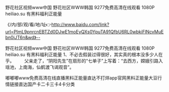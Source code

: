 野花社区视频www中国
野花社区WWW韩国
9277免费高清在线观看 1080P
heiliao.su 有黑料福利正能量


《/内/部/观/看/地/址👉http://www.baidu.com/link?url=PImL9pnrcnEBTZd0DJwE1moEyQXs0YpuTA91QfbU6RL0wbkiFlNcvMuEbn0iJT6n&wd》--

野花社区视频www中国
野花社区WWW韩国
9277免费高清在线观看 1080P
heiliao.su 有黑料福利正能量
	1、不必去假装过得很好，其实真的根本没多少人在乎。
　　父亲走了，“阴阳先生”在扇形的“七单子”上写着：“去西方，嫦娥引路入瑶池，上南海，仙鹤渡飞谒观音”。





嘟嘟嘟www免费高清在线直播黑料正能量直达不打烊app官网黑料正能量大豆行情链接直达国产卡二卡三卡4卡分类
